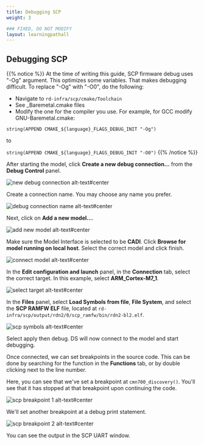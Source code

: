 ```yaml
---
title: Debugging SCP
weight: 3

### FIXED, DO NOT MODIFY
layout: learningpathall
---
```


## Debugging SCP
{{% notice %}}
At the time of writing this guide, SCP firmware debug uses "-Og" argument. This optimizes some variables. That makes debugging difficult. To replace "-Og" with "-O0", do the following:
   
* Navigate to ``rd-infra/scp/cmake/Toolchain``
* See <compiler>_Baremetal.cmake files
* Modify the one for the compiler you use. For example, for GCC modify GNU-Baremetal.cmake:

``string(APPEND CMAKE_${language}_FLAGS_DEBUG_INIT "-Og")`` 

to 

``string(APPEND CMAKE_${language}_FLAGS_DEBUG_INIT "-O0")``
{{% /notice %}}

After starting the model, click **Create a new debug connection...** from the **Debug Control** panel.

![new debug connection alt-text#center](images/new_debug_connection.png "Figure 1. New debug connection")

Create a connection name. You may choose any name you prefer.

![debug connection name alt-text#center](images/debug_connection_name.png "Figure 2. Debug connection name")

Next, click on **Add a new model...**.

![add new model alt-text#center](images/add_new_model.png "Figure 3. Add new model")

Make sure the Model Interface is selected to be **CADI**. 
Click **Browse for model running on local host**.
Select the correct model and click finish.

![connect model alt-text#center](images/connect_model.png "Figure 4. Connect model")

In the **Edit configuration and launch** panel, in the **Connection** tab, select the correct target. In this example, select **ARM_Cortex-M7_1**. 

![select target alt-text#center](images/select_cortexm7.png "Figure 5. Select target")

In the **Files** panel, select **Load Symbols from file**, **File System**, and select the **SCP RAMFW ELF** file, located at ``rd-infra/scp/output/rdn2/0/scp_ramfw/bin/rdn2-bl2.elf``.

![scp symbols alt-text#center](images/scp_symbols.png "Figure 6. Load SCP symbols")

Select apply then debug. DS will now connect to the model and start debugging.

Once connected, we can set breakpoints in the source code. This can be done by searching for the function in the **Functions** tab, or by double clicking next to the line number.

Here, you can see that we've set a breakpoint at ``cmn700_discovery()``. You'll see that it has stopped at that breakpoint upon continuing the code.

![scp breakpoint 1 alt-text#center](images/scp_breakpoint1.png "Figure 7. cmn700_discovery() breakpoint")

We'll set another breakpoint at a debug print statement. 

![scp breakpoint 2 alt-text#center](images/scp_breakpoint2.png "Figure 8. SCP breakpoint 2")

You can see the output in the SCP UART window.

